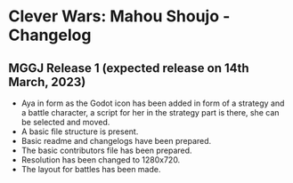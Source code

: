 # Clever Wars: Mahou Shoujo - Changelog

## MGGJ Release 1 (expected release on 14th March, 2023)

- Aya in form as the Godot icon has been added in form of a strategy and a battle character, a script for her in the strategy part is there, she can be selected and moved.
- A basic file structure is present.
- Basic readme and changelogs have been prepared.
- The basic contributors file has been prepared.
- Resolution has been changed to 1280x720.
- The layout for battles has been made.